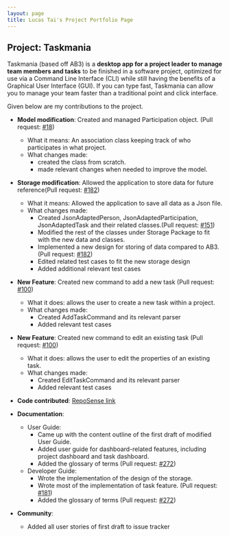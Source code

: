 ```yaml
---
layout: page
title: Lucas Tai's Project Portfolio Page
---
```


## Project: Taskmania

Taskmania (based off AB3) is a **desktop app for a project leader to manage team members and tasks** to be finished in a
 software project, optimized for use via a Command Line Interface (CLI) while still having the benefits of a 
 Graphical User Interface (GUI). If you can type fast, Taskmania can allow you to manage your team faster than 
 a traditional point and click interface.
 
Given below are my contributions to the project.

* **Model modification**: Created and managed Participation object. (Pull request: [\#18](https://github.com/AY2021S1-CS2103T-W10-3/tp/pull/18))
  * What it means: An association class keeping track of who participates in what project.
  * What changes made: 
    * created the class from scratch.
    * made relevant changes when needed to improve the model.
        
* **Storage modification**: Allowed the application to store data for future reference(Pull request: [\#182](https://github.com/AY2021S1-CS2103T-W10-3/tp/pull/182))
  * What it means: Allowed the application to save all data as a Json file.
  * What changes made:
    * Created JsonAdaptedPerson, JsonAdaptedParticipation, JsonAdaptedTask and their related classes.(Pull request: [\#151](https://github.com/AY2021S1-CS2103T-W10-3/tp/pull/151))
    * Modified the rest of the classes under Storage Package to fit with the new data and classes.
    * Implemented a new design for storing of data compared to AB3. (Pull request: [\#182](https://github.com/AY2021S1-CS2103T-W10-3/tp/pull/182))
    * Edited related test cases to fit the new storage design
    * Added additional relevant test cases
  
* **New Feature**: Created new command to add a new task (Pull request: [\#100](https://github.com/AY2021S1-CS2103T-W10-3/tp/pull/100))
    * What it does: allows the user to create a new task within a project.
    * What changes made:
      * Created AddTaskCommand and its relevant parser
      * Added relevant test cases
    
* **New Feature**: Created new command to edit an existing task (Pull request: [\#100](https://github.com/AY2021S1-CS2103T-W10-3/tp/pull/100))
    * What it does: allows the user to edit the properties of an existing task.
    * What changes made:
      * Created EditTaskCommand and its relevant parser
      * Added relevant test cases

* **Code contributed**: [RepoSense link](https://nus-cs2103-ay2021s1.github.io/tp-dashboard/#breakdown=true&search=&sort=groupTitle&sortWithin=title&since=2020-08-14&timeframe=commit&mergegroup=&groupSelect=groupByRepos&checkedFileTypes=docs~functional-code~test-code~other&tabOpen=true&tabType=authorship&zFR=false&tabAuthor=lucastai98&tabRepo=AY2021S1-CS2103T-W10-3%2Ftp%5Bmaster%5D&authorshipIsMergeGroup=false&authorshipFileTypes=docs~functional-code)

* **Documentation**:
  * User Guide:
    * Came up with the content outline of the first draft of modified User Guide.
    * Added user guide for dashboard-related features, including project dashboard and task dashboard.
    * Added the glossary of terms (Pull request: [\#272](https://github.com/AY2021S1-CS2103T-W10-3/tp/pull/272))
  * Developer Guide:
    * Wrote the implementation of the design of the storage.
    * Wrote most of the implementation of task feature. (Pull request: [\#181](https://github.com/AY2021S1-CS2103T-W10-3/tp/pull/181))
    * Added the glossary of terms (Pull request: [\#272](https://github.com/AY2021S1-CS2103T-W10-3/tp/pull/272))

* **Community**:
  * Added all user stories of first draft to issue tracker
